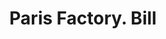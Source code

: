 ---
doi: 10.7916/D8960VKV
date_other: '1910'
date_other_textual: '1910'
form: printed ephemera
genre:
- Invoices
name:
- Paris Factory
object_in_context_url: https://biggert.cul.columbia.edu/items/view/ave_biggert_00655
subject_hierarchical_geographic:
- Minneapolis, Minnesota, United States
subject_name:
- Paris Factory
title: Paris Factory. Bill
sort_title: Paris Factory. Bill
call_number: ave_biggert_00655
coordinates:
- 44.983333333333334,-93.26666666666667
pid: ave_biggert_00655
identifiers: ave_biggert_00655
permalink: /biggert/ave_biggert_00655/
layout: iiif-image-page
---
